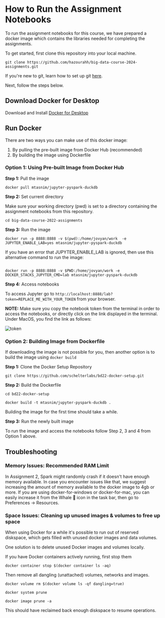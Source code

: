# How to Run the Assignment Notebooks

To run the assignment notebooks for this course, we have prepared a docker image which contains the libraries needed for completing the assignments.

To get started, first clone this repository into your local machine.

```
git clone https://github.com/hazourahh/big-data-course-2024-assignments.git
```

If you're new to git, learn how to set up git [here](https://docs.github.com/en/get-started/quickstart/set-up-git).

Next, follow the steps below.

## Download Docker for Desktop

Download and Install [Docker for Desktop](https://www.docker.com/products/docker-desktop)

## Run Docker

There are two ways you can make use of this docker image:

1. By pulling the pre-built image from Docker Hub (recommended)
2. By building the image using Dockerfile

### Option 1: Using Pre-built Image from Docker Hub

**Step 1:** Pull the image

```
docker pull mtasnim/jupyter-pyspark-duckdb
```

**Step 2:** Set current directory

Make sure your working directory (pwd) is set to a directory containing the assignment notebooks from this repository.

```
cd big-data-course-2022-assignments
```

**Step 3:**  Run the image

```
docker run -p 8888:8888 -v $(pwd):/home/jovyan/work  -e JUPYTER_ENABLE_LAB=yes mtasnim/jupyter-pyspark-duckdb

```

If you have an error that JUPYTER_ENABLE_LAB is ignored, then use this alternative command to run the image:

```

docker run -p 8888:8888 -v $PWD:/home/jovyan/work -e DOCKER_STACKS_JUPYTER_CMD=lab mtasnim/jupyter-pyspark-duckdb
```

**Step 4:**  Access notebooks

To access Jupyter go to `http://localhost:8888/lab?token=REPLACE_ME_WITH_YOUR_TOKEN` from your browser. 

**NOTE:** Make sure you copy the notebook token from the terminal in order to access the notebooks, or directly click on the link displayed in the terminal. Under MacOS, you find the link as follows: 

![token](jupyter-links.png)


### Option 2: Building Image from Dockerfile

If downloading the image is not possible for you, then another option is to build the image using `docker build`

**Step 1:** Clone the Docker Setup Repository

```
git clone https://github.com/schelterlabs/bd22-docker-setup.git
```

**Step 2:** Build the Dockerfile

```
cd bd22-docker-setup
```

```
docker build -t mtasnim/jupyter-pyspark-duckdb .
```

Building the image for the first time should take a while.

**Step 3:**  Run the newly built image

To run the image and access the notebooks follow Step 2, 3 and 4 from Option 1 above.



## Troubleshooting

### Memory Issues: Recommended RAM Limit

In Assignment 2, Spark might randomly crash if it doesn't have enough memory available. In case you encounter issues like that, we suggest increasing the amount of memory available to the docker image to 4gb or more. If you are using docker-for-windows or docker-for-mac, you can easily increase it from the Whale 🐳 icon in the task bar, then go to Preferences -> Resources. 

### Space Issues: Cleaning up unused images & volumes to free up space

When using Docker for a while it's possible to run out of reserved diskspace, which gets filled with unused docker images and data volumes. 

One solution is to delete unused Docker images and volumes locally.

If you have Docker containers actively running, first stop them

```
docker container stop $(docker container ls -aq)
```

Then remove all dangling (unattached) volumes, networks and images.

```
docker volume rm $(docker volume ls -qf dangling=true)
```

```
docker system prune
```

```
docker image prune -a
```

This should have reclaimed back enough diskspace to resume operations.
